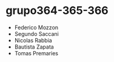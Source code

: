# grupo364-365-366
- Federico Mozzon
- Segundo Saccani
- Nicolas Rabbia
- Bautista Zapata
- Tomas Premaries